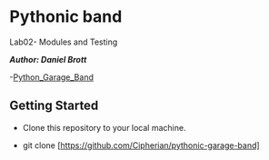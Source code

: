 # Pythonic band

Lab02- Modules and Testing

**_Author: Daniel Brott_**

-[Python_Garage_Band](https://github.com/Cipherian/pythonic-garage-band)

## Getting Started

- Clone this repository to your local machine.

- git clone [https://github.com/Cipherian/pythonic-garage-band]
